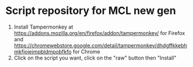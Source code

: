 # Script repository for MCL new gen

1. Install Tampermonkey at https://addons.mozilla.org/en/firefox/addon/tampermonkey/ for Firefox and https://chromewebstore.google.com/detail/tampermonkey/dhdgffkkebhmkfjojejmpbldmpobfkfo for Chrome
2. Click on the script you want, click on the "raw" button then "Install"
